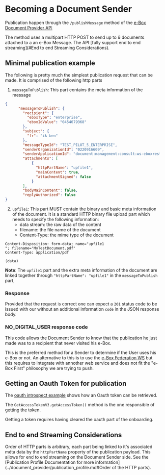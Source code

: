 # Becoming a Document Sender

Publication happen through the ```/publishMessage``` method of the [e-Box Document Provider API](../openapi/ebox-rest-2.1.yaml)

The method uses a multipart HTTP POST to send up to 6 documents attached to a an e-Box Message. The API [fully support end to end streaming](#End to end Streaming Considerations).

## Minimal publication example

The following is pretty much the simplest publication request that can be made. It is comprised of the following http parts 
1) ``messageToPublish``: This part contains the meta information of the message

```json
{
      "messageToPublish": {
        "recipient": {
          "eboxType": "enterprise",
          "eboxIdValue": "0454079368"
        },
        "subject": {
          "fr": "ik ben"
        },
        "messageTypeId": "TEST_PILOT_5_ENTERPRISE",
        "senderOrganizationId": "0220916609",
        "senderApplicationId": "document:management:consult:ws-eboxrestentreprise:0220916609",
        "attachments": [
            {
              "httpPartName": "upfile1",
              "mainContent": true,
              "attachmentSigned": false
            }
        ],
        "bodyMainContent": false,
        "replyAuthorized": false
}
```

2) ``upfile1``: This part MUST contain the binary and basic meta information of the document. It is a standard HTTP binary file upload part which needs to specify the following information:
    - data stream: the raw data of the content
    - filename: the file name of the document
    - Content-Type: the mime type of the document
```
Content-Disposition: form-data; name="upfile1
"; filename="MyTestDocument.pdf"
Content-Type: application/pdf

(data)
``` 

**Note**: The ``upfile1`` part and the extra meta information of the document are linked together through ``"httpPartName": "upfile1"`` in the ``messageToPublish`` part,

### Response

Provided that the request is correct one can expect a ``201`` status code to be issued with our without an additional information ``code`` in the JSON response body.

### NO_DIGITAL_USER response code

This code allows the Document Sender to know that the publication he just made was to a recipient that never visited his e-Box. 

This is the preferred method for a Sender to determine if the User uses his e-Box or not. An alternative to this is to use the [e-Box Federation WS]() but this requires to integrate with annother web service and does not fit the "e-Box First" philosophy we are trying to push. 

## Getting an Oauth Token for publication

The [oauth introspect example](../examples/ouath-introspect) shows how an Oauth token can be retrieved. 

The ``GetAccessTokenV3.getAccessToken()`` method is the one responsible of getting the token. 

Getting a token requires having cleared the oauth part of the onboarding.

## End to end Streaming Considerations

Order of HTTP parts is arbitrary, each part being linked to it's associated méta data by the ``httpPartName`` property of the publication payload. This allows for end to end streaming on the Document Sender side. See the [Publication Profile Documentation for more information](../document_provider/publication_profile.md#Order of the HTTP parts). 
